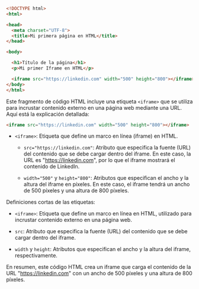 ```html
<!DOCTYPE html>
<html>

<head>
  <meta charset="UTF-8">
  <title>Mi primera página en HTML</title>
</head>

<body>

  <h1>Título de la página</h1>
  <p>Mi primer Iframe en HTML</p>

  <iframe src="https://linkedin.com" width="500" height="800"></iframe>
</body>
</html>
```
Este fragmento de código HTML incluye una etiqueta `<iframe>` que se utiliza para incrustar contenido externo en una página web mediante una URL. Aquí está la explicación detallada:

```html
<iframe src="https://linkedin.com" width="500" height="800"></iframe>
```

- `<iframe>`: Etiqueta que define un marco en línea (iframe) en HTML.

  - `src="https://linkedin.com"`: Atributo que especifica la fuente (URL) del contenido que se debe cargar dentro del iframe. En este caso, la URL es "https://linkedin.com", por lo que el iframe mostrará el contenido de LinkedIn.

  - `width="500"` y `height="800"`: Atributos que especifican el ancho y la altura del iframe en píxeles. En este caso, el iframe tendrá un ancho de 500 píxeles y una altura de 800 píxeles.

Definiciones cortas de las etiquetas:

- `<iframe>`: Etiqueta que define un marco en línea en HTML, utilizado para incrustar contenido externo en una página web.

- `src`: Atributo que especifica la fuente (URL) del contenido que se debe cargar dentro del iframe.

- `width` y `height`: Atributos que especifican el ancho y la altura del iframe, respectivamente.

En resumen, este código HTML crea un iframe que carga el contenido de la URL "https://linkedin.com" con un ancho de 500 píxeles y una altura de 800 píxeles.
